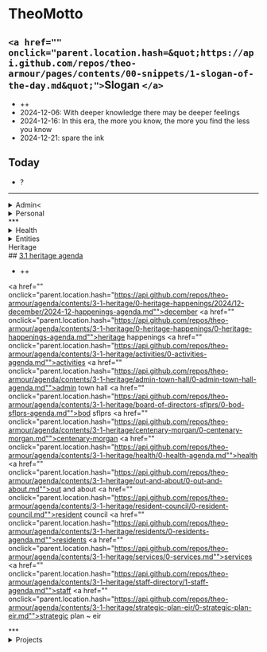 # TheoMotto

## `<a href="" onclick="parent.location.hash=&quot;https://api.github.com/repos/theo-armour/pages/contents/00-snippets/1-slogan-of-the-day.md&quot;">`Slogan `</a>`

* ++
* 2024-12-06: With deeper knowledge there may be deeper feelings
* 2024-12-16: In this era, the more you know, the more you find the less you know
* 2024-12-21: spare the ink

<!-- this is a comment -->

## Today

* ?



***

<!--

**Admin**

-->

<details>
<summary>Admin<</summary>
## <a href="" onclick="parent.location.hash="https://api.github.com/repos/theo-armour/agenda/contents/0-admin/0-admin-agenda.md"">0 Admin Agenda</a>

* ?

<a href="" onclick="parent.location.hash="https://api.github.com/repos/theo-armour/agenda/contents/0-admin/mia/0-mia-agenda.md"">mia agenda</a>

<a href="" onclick="parent.location.hash="https://api.github.com/repos/theo-armour/agenda/contents/0-admin/will-trust/0-will-trust-agenda.md"">0.1 will & trust</a>

<a href="" onclick="parent.location.hash="https://api.github.com/repos/theo-armour/agenda/contents/0-admin/taxes/0-2024-taxes-agenda.md"">0.1 2024 taxes</a>

</details>

<!-- *** -->

<details>
<!-- -->
<summary>Personal</summary>
## <a href="" onclick="parent.location.hash="https://api.github.com/repos/theo-armour/agenda/contents/0-admin-personal/0-admin-personal.md"">0 Admin Personal</a>

* ?
* Printer canon cartridge returned
* Plateau chair
* Winter shoes
* EyeBuyDirect: small specs
* A: mike ~
* Safeway: esomeprazole ~&nbsp;

Waiting

* ++

<a href="" onclick="parent.location.hash="https://api.github.com/repos/theo-armour/agenda/contents/1-schedule-weekly.md"">0.1-schedule-days-of-week</a>

<a href="" onclick="parent.location.hash="https://api.github.com/repos/theo-armour/agenda/contents/1-schedule-daily.md"">0.1-schedule-daily</a>

<a href="" onclick="parent.location.hash="https://api.github.com/repos/theo-armour/agenda/contents/1-notes.md"">0.1-notes</a>

</details>
***

<!--

**Health**

-->

<details>

<summary>Health</summary>
## <a href="" onclick="parent.location.hash="https://api.github.com/repos/theo-armour/agenda/contents/1-health/0-health-agenda.md"">1.0 Health Agenda</a>

* ++

<a href="" onclick="parent.location.hash="https://api.github.com/repos/theo-armour/agenda/contents/1-health/dentistry.md"">dentistry</a>

<a href="" onclick="parent.location.hash="https://api.github.com/repos/theo-armour/agenda/contents/1-health/dermatology.md"">dermatology</a>

<a href="" onclick="parent.location.hash="https://api.github.com/repos/theo-armour/agenda/contents/1-health/gastroenterology.md"">gastroenterology</a>

<a href="" onclick="parent.location.hash="https://api.github.com/repos/theo-armour/agenda/contents/1-health/ophthalmology.md"">ophthalmology</a>

<a href="" onclick="parent.location.hash="https://api.github.com/repos/theo-armour/agenda/contents/1-health/2-pph.md"">pph</a>

<a href="" onclick="parent.location.hash="https://api.github.com/repos/theo-armour/agenda/contents/1-health/1-health-history.md"">1.1 Health History</a>

<a href="" onclick="parent.location.hash="https://api.github.com/repos/theo-armour/agenda/contents/1-health/1-health-insurance.md"">1.1 Health Insurance</a>

<a href="" onclick="parent.location.hash="https://api.github.com/repos/theo-armour/agenda/contents/1-health/1-health-journal.md"">1.1 Health Journal</a>

<a href="" onclick="parent.location.hash="https://api.github.com/repos/theo-armour/agenda/contents/1-health/1-health-providers.md"">1.1 Health Providers</a>

<a href="" onclick="parent.location.hash="https://api.github.com/repos/theo-armour/agenda/contents/1-health/1-health-reference.md"">1.1 Health Reference</a>

</details>
<!--

**Simplicity**

-->

<details>
<summary>Simplicity</summary>
## <a href="" onclick="parent.location.hash="https://api.github.com/repos/theo-armour/agenda/contents/1-simplicity/0-simplicity-agenda.md"">1.0 simplicity</a>

<a href="" onclick="parent.location.hash="https://api.github.com/repos/theo-armour/agenda/contents/1-simplicity/nicole-smith/0-nicole-agenda.md"">nicole agenda</a>

<a href="" onclick="parent.location.hash="https://api.github.com/repos/theo-armour/agenda/contents/1-simplicity/archiving/0-archiving-agenda.md"">1.1 archiving</a>

<a href="" onclick="parent.location.hash="https://api.github.com/repos/theo-armour/agenda/contents/1-simplicity/claudia/0-archiving-agenda.md"">1.2 claudia</a>
</details>
<!--

**ACE IT**

-->

<details>

<summary>ACE IT</summary>
## <a href="" onclick="parent.location.hash="https://api.github.com/repos/theo-armour/agenda/contents/2-ace-it/0-ace-it-agenda.md"">2.0 ACE IT</a>

* ++
* Buy more: share paper
* Netflix: ace-i

## `<a href="" onclick="parent.location.hash=&quot;https://api.github.com/repos/theo-armour/agenda/contents/2-ace-it/alix.md&quot;">`Alix `</a>`

* ++

## `<a href="" onclick="parent.location.hash=&quot;https://api.github.com/repos/theo-armour/agenda/contents/2-ace-it/cynthia.md&quot;">`Cynthia `</a>`

* ++

## `<a href="" onclick="parent.location.hash=&quot;https://api.github.com/repos/theo-armour/agenda/contents/2-ace-it/eloise.md&quot;">`Eloise `</a>`

* ++
* Eloise: GitHub account + Coop

</details>
<!--

**Family**

 -->

<details>
<summary>Family</summary>
## <a href="" onclick="parent.location.hash="https://api.github.com/repos/theo-armour/agenda/contents/2-family/0-family-agenda.md"">2.1 Family</a>

* ++


</details>
<!--

**Peeps**

-->

<details>

<summary>Peeps</summary>
## <a href="" onclick="parent.location.hash="https://api.github.com/repos/theo-armour/agenda/contents/2-peeps/0-peeps-agenda.md"">2.2 Peeps</a>

</details>

***

<!--

**Entities**

-->

<details>

<summary>Entities</summary>
<!-- -->
## <a href="" onclick="parent.location.hash="https://api.github.com/repos/theo-armour/agenda/contents/3-0-entities/0-entities-agenda.md"">3.0 entities</a>

* ?

<!-- -->

<a href="" onclick="parent.location.hash="https://api.github.com/repos/theo-armour/agenda/contents/3-0-entities/0-awesome-foundation/0-awesome-agenda.md"">awesome</a>
<!-- -->
<a href="" onclick="parent.location.hash="https://api.github.com/repos/theo-armour/agenda/contents/3-0-entities/0-next-village/0-next-village-agenda.md"">next village</a>
<!-- -->
<a href="" onclick="parent.location.hash="https://api.github.com/repos/theo-armour/agenda/contents/3-0-entities/0-sacsem/0-sacsem-agenda.md"">sacsem</a>
<!-- -->
<a href="" onclick="parent.location.hash="https://api.github.com/repos/theo-armour/agenda/contents/3-0-entities/0-sensay/0-sensay-agenda.md"">sensay</a>
<!-- -->
<a href="" onclick="parent.location.hash="https://api.github.com/repos/theo-armour/agenda/contents/3-0-entities/0-sps/0-sps-agenda.md"">sps</a>
<!-- -->
<a href="" onclick="parent.location.hash="https://api.github.com/repos/theo-armour/agenda/contents/3-0-entities/0-tgd/0-tgd-agenda.md"">tgd</a>
<!-- -->
</details>
<!--

**Heritage**

-->

<details open="">
<!-- -->
<summary>Heritage</summary>
## <a href="" onclick="parent.location.hash="https://api.github.com/repos/theo-armour/agenda/contents/3-1-heritage/0-heritage-agenda.md"">3.1 heritage agenda</a>

* ++

<a href="" onclick="parent.location.hash="https://api.github.com/repos/theo-armour/agenda/contents/3-1-heritage/0-heritage-happenings/2024/12-december/2024-12-happenings-agenda.md"">december</a>
<a href="" onclick="parent.location.hash="https://api.github.com/repos/theo-armour/agenda/contents/3-1-heritage/0-heritage-happenings/0-heritage-happenings-agenda.md"">heritage happenings</a>
<a href="" onclick="parent.location.hash="https://api.github.com/repos/theo-armour/agenda/contents/3-1-heritage/activities/0-activities-agenda.md"">activities</a>
<a href="" onclick="parent.location.hash="https://api.github.com/repos/theo-armour/agenda/contents/3-1-heritage/admin-town-hall/0-admin-town-hall-agenda.md"">admin town hall</a>
<a href="" onclick="parent.location.hash="https://api.github.com/repos/theo-armour/agenda/contents/3-1-heritage/board-of-directors-sflprs/0-bod-sflprs-agenda.md"">bod sflprs</a>
<a href="" onclick="parent.location.hash="https://api.github.com/repos/theo-armour/agenda/contents/3-1-heritage/centenary-morgan/0-centenary-morgan.md"">centenary-morgan </a>
<a href="" onclick="parent.location.hash="https://api.github.com/repos/theo-armour/agenda/contents/3-1-heritage/health/0-health-agenda.md"">health</a>
<a href="" onclick="parent.location.hash="https://api.github.com/repos/theo-armour/agenda/contents/3-1-heritage/out-and-about/0-out-and-about.md"">out and about</a>
<a href="" onclick="parent.location.hash="https://api.github.com/repos/theo-armour/agenda/contents/3-1-heritage/resident-council/0-resident-council.md"">resident council</a>
<a href="" onclick="parent.location.hash="https://api.github.com/repos/theo-armour/agenda/contents/3-1-heritage/residents/0-residents-agenda.md"">residents</a>
<a href="" onclick="parent.location.hash="https://api.github.com/repos/theo-armour/agenda/contents/3-1-heritage/services/0-services.md"">services</a>
<a href="" onclick="parent.location.hash="https://api.github.com/repos/theo-armour/agenda/contents/3-1-heritage/staff-directory/1-staff-agenda.md"">staff</a>
<a href="" onclick="parent.location.hash="https://api.github.com/repos/theo-armour/agenda/contents/3-1-heritage/strategic-plan-eir/0-strategic-plan-eir.md"">strategic plan ~ eir</a>
</details>
<!-- -->
***

<!--

**Projects**

-->

<details>

<summary>Projects</summary>
## <a href="" onclick="parent.location.hash="https://api.github.com/repos/theo-armour/agenda/contents/4-0-projects/0-projects-agenda.md"">4.0 projects agenda</a>

* ++

## `<a href="" onclick="parent.location.hash=&quot;https://api.github.com/repos/theo-armour/agenda/contents/4-1-organizations-repos/0-organizations-repos.md&quot;">`4.1 organizations `</a>`

* tess: kiosk software

## `<a href="" onclick="parent.location.hash=&quot;https://api.github.com/repos/theo-armour/agenda/contents/4-1-organizations-repos/0-organizations-repos.md&quot;">`repos `</a>`

* ++

## `<a href="" onclick="parent.location.hash=&quot;https://api.github.com/repos/theo-armour/agenda/contents/4-2-software/0-software-agenda.md&quot;">`4.2 software `</a>`

* ++

## `<a href="" onclick="parent.location.hash=&quot;https://api.github.com/repos/theo-armour/agenda/contents/4-3-hardware/0-hardware-agenda.md&quot;">`4.3 hardware `</a>`

* ++

## `<a href="" onclick="parent.location.hash=&quot;https://api.github.com/repos/theo-armour/agenda/contents/4-4-qdata-apps-journal/0-qdata.md&quot;">`4.4 qdata apps journal `</a>`

* ++

***

## `<a href="" onclick="parent.location.hash=&quot;https://api.github.com/repos/theo-armour/agenda/contents/0-reminders.md&quot;">`Reminders `</a>`

</details>

